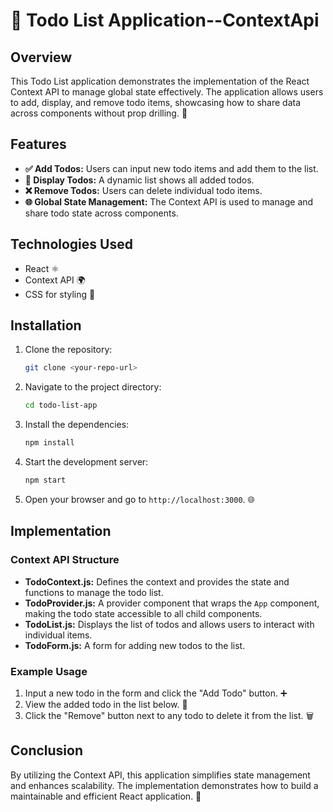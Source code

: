 # 📝 Todo List Application--ContextApi
## Overview

This Todo List application demonstrates the implementation of the React Context API to manage global state effectively. The application allows users to add, display, and remove todo items, showcasing how to share data across components without prop drilling. 🚀

## Features

- **✅ Add Todos:** Users can input new todo items and add them to the list.
- **📜 Display Todos:** A dynamic list shows all added todos.
- **❌ Remove Todos:** Users can delete individual todo items.
- **🌐 Global State Management:** The Context API is used to manage and share todo state across components.

## Technologies Used

- React ⚛️
- Context API 🌍
- CSS for styling 🎨

## Installation

1. Clone the repository:

   ```bash
   git clone <your-repo-url>
   ```

2. Navigate to the project directory:

   ```bash
   cd todo-list-app
   ```

3. Install the dependencies:

   ```bash
   npm install
   ```

4. Start the development server:

   ```bash
   npm start
   ```

5. Open your browser and go to `http://localhost:3000`. 🌐

## Implementation

### Context API Structure

- **TodoContext.js:** Defines the context and provides the state and functions to manage the todo list.
- **TodoProvider.js:** A provider component that wraps the `App` component, making the todo state accessible to all child components.
- **TodoList.js:** Displays the list of todos and allows users to interact with individual items.
- **TodoForm.js:** A form for adding new todos to the list.

### Example Usage

1. Input a new todo in the form and click the "Add Todo" button. ➕
2. View the added todo in the list below. 👀
3. Click the "Remove" button next to any todo to delete it from the list. 🗑️

## Conclusion

By utilizing the Context API, this application simplifies state management and enhances scalability. The implementation demonstrates how to build a maintainable and efficient React application. 💪

